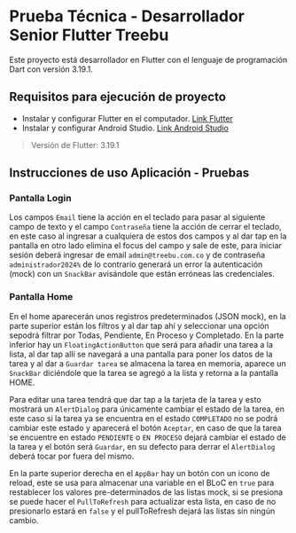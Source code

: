 # Prueba Técnica - Desarrollador Senior Flutter Treebu

Este proyecto está desarrollador en Flutter con el lenguaje de programación Dart con versión 3.19.1.

## Requisitos para ejecución de proyecto

- Instalar y configurar Flutter en el computador. [Link Flutter](https://flutter.dev/docs/get-started/install)
- Instalar y configurar Android Studio. [Link Android Studio](https://developer.android.com/studio)

> Versión de Flutter: 3.19.1

## Instrucciones de uso Aplicación - Pruebas

### Pantalla Login
Los campos `Email` tiene la acción en el teclado para pasar al siguiente campo de texto y el campo `Contraseña` tiene la acción de cerrar el teclado, en este caso al ingresar a cualquiera de estos dos campos y al dar tap en la pantalla en otro lado elimina el focus del campo y sale de este, para iniciar sesión deberá ingresar de email `admin@treebu.com.co` y de contraseña `administrador2024%` de lo contrario generará un error la autenticación (mock) con un `SnackBar` avisándole que están erróneas las credenciales.


### Pantalla Home
En el home aparecerán unos registros predeterminados (JSON mock), en la parte superior están los filtros y al dar tap ahí y seleccionar una opción sepodrá filtrar por Todas, Pendiente, En Proceso y Completado.
En la parte inferior hay un `FloatingActionButton` que será para añadir una tarea a la lista, al dar tap allí se navegará a una pantalla para poner los datos de la tarea y al dar a `Guardar tarea` se almacena la tarea en memoria, aparece un `SnackBar` diciéndole que la tarea se agregó a la lista y retorna a la pantalla HOME.

Para editar una tarea tendrá que dar tap a la tarjeta de la tarea y esto mostrará un `AlertDialog` para únicamente cambiar el estado de la tarea, en este caso si la tarea ya se encuentra en el estado `COMPLETADO` no se podrá cambiar este estado y aparecerá el botón `Aceptar`, en caso de que la tarea se encuentre en estado `PENDIENTE` o `EN PROCESO` dejará cambiar el estado de la tarea y el botón será `Guardar`, en su defecto para derrar el `AlertDialog` deberá tocar por fuera del mismo.

En la parte superior derecha en el `AppBar` hay un botón con un icono de reload, este se usa para almacenar una variable en el BLoC en `true` para restablecer los valores pre-determinados de las listas mock, si se presiona se puede hacer el `PullToRefresh` para actualizar esta lista, en caso de no presionarlo estará en `false` y el pullToRefresh dejará las listas sin ningún cambio.


